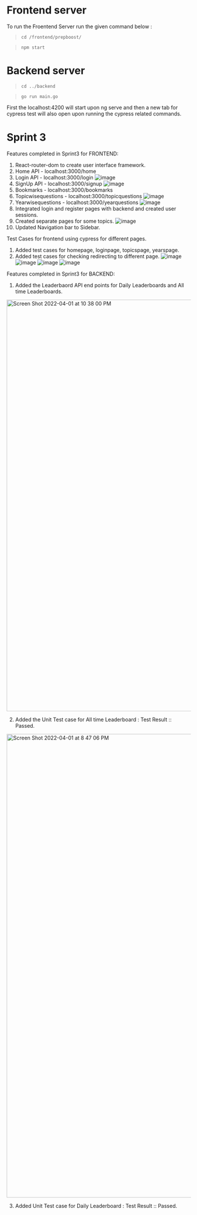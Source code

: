# Frontend server
To run the Froentend Server run the given command below :
>`cd /frontend/prepboost/`

>`npm start`

# Backend server
> `cd ../backend`

> `go run main.go `

First the localhost:4200 will start upon ng serve and then a new tab for cypress test will also open upon running the cypress related commands.

# Sprint 3

Features completed in Sprint3 for FRONTEND:

1. React-router-dom to create user interface framework.
2. Home API - localhost:3000/home
3. Login API - localhost:3000/login
![image](https://user-images.githubusercontent.com/58160789/161361315-26a50fee-88b2-489e-9c83-51df30961caa.png)
5. SignUp API - localhost:3000/signup
![image](https://user-images.githubusercontent.com/58160789/161361340-e4a12695-d16e-415b-8fa1-9bfc2f6b29c9.png)
7. Bookmarks - localhost:3000/bookmarks
8. Topicwisequestions - localhost:3000/topicquestions
![image](https://user-images.githubusercontent.com/58160789/161361363-43c4d500-8871-43dc-9685-1e4d1bbbd571.png)
10. Yearwisequestions - localhost:3000/yearquestions
![image](https://user-images.githubusercontent.com/58160789/161361403-ddc6def3-8821-4fe9-a55c-ab55ba39edd6.png)
12. Integrated login and register pages with backend and created user sessions.
13. Created separate pages for some topics.
![image](https://user-images.githubusercontent.com/58160789/161361428-de4f6f19-0e7d-4624-92a4-8e607ff4d2a2.png)
15. Updated Navigation bar to Sidebar.

Test Cases for frontend using cypress for different pages.
1. Added test cases for homepage, loginpage, topicspage, yearspage.
2. Added test cases for checking redirecting to different page.
![image](https://user-images.githubusercontent.com/37535240/161361733-6a9f0eb5-9cf7-4b71-beb2-aff36e7fc4fc.png)
![image](https://user-images.githubusercontent.com/37535240/161361754-ede23862-db88-486b-b78b-5fbe316fa293.png)
![image](https://user-images.githubusercontent.com/37535240/161361765-5c8562dd-5b9b-4554-b922-1cbfbe781492.png)
![image](https://user-images.githubusercontent.com/37535240/161361788-4dd2b49b-ca99-4b3c-aef5-75aa39fa15f5.png)


Features completed in Sprint3 for BACKEND:

1. Added the Leaderbaord API end points for Daily Leaderboards and All time Leaderboards.
<img width="1123" alt="Screen Shot 2022-04-01 at 10 38 00 PM" src="https://user-images.githubusercontent.com/17181838/161362563-084a399b-b37a-4e84-9956-1b1ecda0e032.png">

2. Added the Unit Test case for All time Leaderboard : Test Result :: Passed. 
<img width="1265" alt="Screen Shot 2022-04-01 at 8 47 06 PM" src="https://user-images.githubusercontent.com/17181838/161362632-d417e047-ccff-4531-b361-b8e8f84854ed.png">

3. Added Unit Test case for Daily Leaderboard : Test Result :: Passed. 







